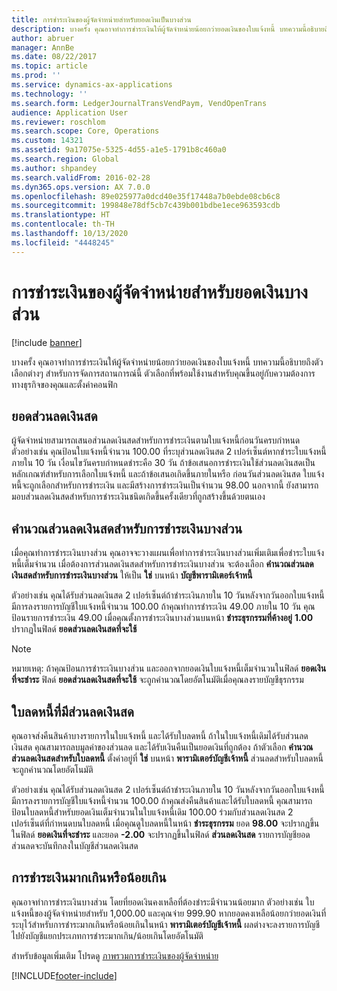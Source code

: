 ```yaml
---
title: การชำระเงินของผู้จัดจำหน่ายสำหรับยอดเงินเป็นบางส่วน
description: บางครั้ง คุณอาจทำการชำระเงินให้ผู้จัดจำหน่ายน้อยกว่ายอดเงินของใบแจ้งหนี้ บทความนี้อธิบายถึงตัวเลือกต่างๆ สำหรับการจัดการสถานการณ์นี้
author: abruer
manager: AnnBe
ms.date: 08/22/2017
ms.topic: article
ms.prod: ''
ms.service: dynamics-ax-applications
ms.technology: ''
ms.search.form: LedgerJournalTransVendPaym, VendOpenTrans
audience: Application User
ms.reviewer: roschlom
ms.search.scope: Core, Operations
ms.custom: 14321
ms.assetid: 9a17075e-5325-4d55-a1e5-1791b8c460a0
ms.search.region: Global
ms.author: shpandey
ms.search.validFrom: 2016-02-28
ms.dyn365.ops.version: AX 7.0.0
ms.openlocfilehash: 89e025977a0dcd40e35f17448a7b0ebde08cb6c8
ms.sourcegitcommit: 199848e78df5cb7c439b001bdbe1ece963593cdb
ms.translationtype: HT
ms.contentlocale: th-TH
ms.lasthandoff: 10/13/2020
ms.locfileid: "4448245"
---
```

# <a name="vendor-payments-for-a-partial-amount"></a>การชำระเงินของผู้จัดจำหน่ายสำหรับยอดเงินบางส่วน

[!include [banner](../includes/banner.md)]

บางครั้ง คุณอาจทำการชำระเงินให้ผู้จัดจำหน่ายน้อยกว่ายอดเงินของใบแจ้งหนี้ บทความนี้อธิบายถึงตัวเลือกต่างๆ สำหรับการจัดการสถานการณ์นี้ ตัวเลือกที่พร้อมใช้งานสำหรับคุณขึ้นอยู่กับความต้องการทางธุรกิจของคุณและตั้งค่าคอนฟิก 

<a name="cash-discount-amounts"></a>ยอดส่วนลดเงินสด
---------------------

ผู้จัดจำหน่ายสามารถเสนอส่วนลดเงินสดสำหรับการชำระเงินตามใบแจ้งหนี้ก่อนวันครบกำหนด ตัวอย่างเช่น คุณป้อนใบแจ้งหนี้จำนวน 100.00 ที่ระบุส่วนลดเงินสด 2 เปอร์เซ็นต์หากชำระใบแจ้งหนี้ภายใน 10 วัน เงื่อนไขวันครบกำหนดชำระคือ 30 วัน ถ้าข้อเสนอการชำระเงินใช้ส่วนลดเงินสดเป็นหลักเกณฑ์สำหรับการเลือกใบแจ้งหนี้ และถ้าข้อเสนอเกิดขึ้นภายในหรือ ก่อนวันส่วนลดเงินสด ใบแจ้งหนี้จะถูกเลือกสำหรับการชำระเงิน และมีสร้างการชำระเงินเป็นจำนวน 98.00 นอกจากนี้ ยังสามารถมอบส่วนลดเงินสดสำหรับการชำระเงินชนิดเกิดขึ้นครั้งเดียวที่ถูกสร้างขึ้นด้วยตนเอง

## <a name="partial-payments-with-cash-discounts"></a>คำนวณส่วนลดเงินสดสำหรับการชำระเงินบางส่วน
เมื่อคุณทำการชำระเงินบางส่วน คุณอาจจะวางแผนเพื่อทำการชำระเงินบางส่วนเพิ่มเติมเพื่อชำระใบแจ้งหนี้เต็มจำนวน เมื่อต้องการส่วนลดเงินสดสำหรับการชำระเงินบางส่วน จะต้องเลือก **คำนวณส่วนลดเงินสดสำหรับการชำระเงินบางส่วน** ให้เป็น **ใช่** บนหน้า **บัญชีพารามิเตอร์เจ้าหนี้** 

ตัวอย่างเช่น คุณได้รับส่วนลดเงินสด 2 เปอร์เซ็นต์ถ้าชำระเงินภายใน 10 วันหลังจากวันออกใบแจ้งหนี้ มีการลงรายการบัญชีใบแจ้งหนี้จำนวน 100.00 ถ้าคุณทำการชำระเงิน 49.00 ภายใน 10 วัน คุณป้อนรายการชำระเงิน 49.00 เมื่อคุณตั้งการชำระเงินบางส่วนบนหน้า **ชำระธุรกรรมที่ค้างอยู่** **1.00** ปรากฏในฟิลด์ **ยอดส่วนลดเงินสดที่จะใช้** 

> [!NOTE] 
> หมายเหตุ: ถ้าคุณป้อนการชำระเงินบางส่วน และออกจากยอดเงินใบแจ้งหนี้เต็มจำนวนในฟิลด์ **ยอดเงินที่จะชำระ** ฟิลด์ **ยอดส่วนลดเงินสดที่จะใช้** จะถูกคำนวณโดยอัตโนมัติเมื่อคุณลงรายบัญชีธุรกรรม

## <a name="credit-notes-with-cash-discounts"></a>ใบลดหนี้ที่มีส่วนลดเงินสด
คุณอาจส่งคืนสินค้าบางรายการในใบแจ้งหนี้ และได้รับใบลดหนี้ ถ้าในใบแจ้งหนี้เดิมได้รับส่วนลดเงินสด คุณสามารถลบมูลค่าของส่วนลด และได้รับเงินคืนเป็นยอดเงินที่ถูกต้อง ถ้าตัวเลือก **คำนวณส่วนลดเงินสดสำหรับใบลดหนี้** ตั้งค่าอยู่ที่ **ใช่** บนหน้า **พารามิเตอร์บัญชีเจ้าหนี้** ส่วนลดสำหรับใบลดหนี้จะถูกคำนวณโดยอัตโนมัติ 

ตัวอย่างเช่น คุณได้รับส่วนลดเงินสด 2 เปอร์เซ็นต์ถ้าชำระเงินภายใน 10 วันหลังจากวันออกใบแจ้งหนี้ มีการลงรายการบัญชีใบแจ้งหนี้จำนวน 100.00 ถ้าคุณส่งคืนสินค้าและได้รับใบลดหนี้ คุณสามารถป้อนใบลดหนี้สำหรับยอดเงินเต็มจำนวนในใบแจ้งหนี้เดิม 100.00 ร่วมกับส่วนลดเงินสด 2 เปอร์เซ็นต์ที่กำหนดบนใบลดหนี้  เมื่อคุณดูใบลดหนี้ในหน้า **ชำระธุรกรรม** ยอด **98.00** จะปรากฏขึ้นในฟิลด์ **ยอดเงินที่จะชำระ** และยอด **-2.00** จะปรากฏขึ้นในฟิลด์ **ส่วนลดเงินสด** รายการบัญชียอดส่วนลดจะบันทึกลงในบัญชีส่วนลดเงินสด

## <a name="overpaymentunderpayment-amounts"></a>การชำระเงินมากเกินหรือน้อยเกิน
คุณอาจทำการชำระเงินบางส่วน โดยที่ยอดเงินคงเหลือที่ต้องชำระมีจำนวนน้อยมาก ตัวอย่างเช่น ใบแจ้งหนี้ของผู้จัดจำหน่ายสำหรับ 1,000.00 และคุณจ่าย 999.90 หากยอดคงเหลือน้อยกว่ายอดเงินที่ระบุไว้สำหรับการชำระมากเกินหรือน้อยเกินในหน้า **พารามิเตอร์บัญชีเจ้าหนี้** ผลต่างจะลงรายการบัญชีไปยังบัญชีแยกประเภทการชำระมากเกิน/น้อยเกินโดยอัตโนมัติ


สำหรับข้อมูลเพิ่มเติม โปรดดู [ภาพรวมการชำระเงินของผู้จัดจำหน่าย](../cash-bank-management/tasks/vendor-payment-overview.md)


[!INCLUDE[footer-include](../../includes/footer-banner.md)]